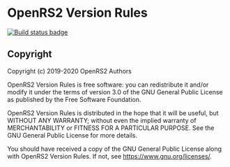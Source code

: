 # OpenRS2 Version Rules

[![Build status badge](https://build.openrs2.dev/buildStatus/icon?job=openrs2-version-rules&build=lastCompleted)](https://build.openrs2.dev/job/openrs2-version-rules/)

## Copyright

Copyright (c) 2019-2020 OpenRS2 Authors

OpenRS2 Version Rules is free software: you can redistribute it and/or modify
it under the terms of version 3.0 of the GNU General Public License as
published by the Free Software Foundation.

OpenRS2 Version Rules is distributed in the hope that it will be useful, but
WITHOUT ANY WARRANTY; without even the implied warranty of MERCHANTABILITY or
FITNESS FOR A PARTICULAR PURPOSE. See the GNU General Public License for more
details.

You should have received a copy of the GNU General Public License along with
OpenRS2 Version Rules. If not, see <https://www.gnu.org/licenses/>.
